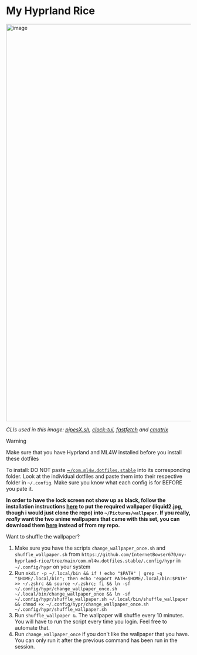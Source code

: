 # My Hyprland Rice

<img width="1920" height="1080" alt="image" src="https://github.com/user-attachments/assets/b7d7b268-10de-48eb-9ef5-50f26e9823fc" />

*CLIs used in this image: [pipesX.sh](https://github.com/pipeseroni/pipesX.sh), [clock-tui](https://github.com/race604/clock-tui), [fastfetch](https://github.com/fastfetch-cli/fastfetch) and [cmatrix](https://github.com/abishekvashok/cmatrix)*

> [!WARNING]
> Make sure that you have Hyprland and ML4W installed before you install these dotfiles
>
> To install: DO NOT paste [~`/com.ml4w.dotfiles.stable`](https://github.com/InternetBowser670/my-hyprland-rice/tree/main/com.ml4w.dotfiles.stable) into its corresponding folder. Look at the individual dotfiles and paste them into their respective folder in `~/.config`. Make sure you know what each config is for BEFORE you pate it.
>
> **In order to have the lock screen not show up as black, follow the installation instructions [here](https://github.com/InternetBowser670/wallpaper/tree/main) to put the required wallpaper (liquid2.jpg, though i would just clone the repo) into `~/Pictures/wallpaper`. If you really, *really* want the two anime wallpapers that came with this set, you can download them [here](https://github.com/mylinuxforwork/wallpaper) instead of from my repo.**

Want to shuffle the wallpaper?

1. Make sure you have the scripts `change_wallpaper_once.sh` and `shuffle_wallpaper.sh` from `https://github.com/InternetBowser670/my-hyprland-rice/tree/main/com.ml4w.dotfiles.stable/.config/hypr` in `~/.config/hypr` on your system
2. Run `mkdir -p ~/.local/bin && if ! echo "$PATH" | grep -q "$HOME/.local/bin"; then echo 'export PATH=$HOME/.local/bin:$PATH' >> ~/.zshrc && source ~/.zshrc; fi && ln -sf ~/.config/hypr/change_wallpaper_once.sh ~/.local/bin/change_wallpaper_once && ln -sf ~/.config/hypr/shuffle_wallpaper.sh ~/.local/bin/shuffle_wallpaper && chmod +x ~/.config/hypr/change_wallpaper_once.sh ~/.config/hypr/shuffle_wallpaper.sh`
3. Run `shuffle_wallpaper &`. The wallpaper will shuffle every 10 minutes. You will have to run the script every time you login. Feel free to automate that.
4. Run `change_wallpaper_once` if you don't like the wallpaper that you have. You can only run it after the previous command has been run in the session.
